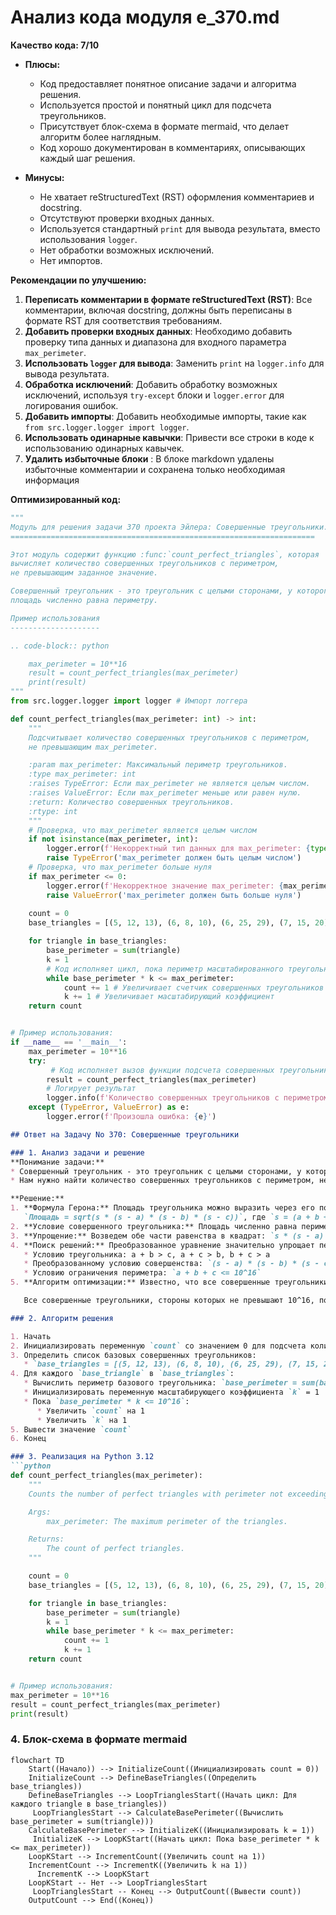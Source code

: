 # Анализ кода модуля e_370.md

**Качество кода: 7/10**

- **Плюсы:**
    - Код предоставляет понятное описание задачи и алгоритма решения.
    - Используется простой и понятный цикл для подсчета треугольников.
    - Присутствует блок-схема в формате mermaid, что делает алгоритм более наглядным.
    - Код хорошо документирован в комментариях, описывающих каждый шаг решения.

- **Минусы:**
    - Не хватает reStructuredText (RST) оформления комментариев и docstring.
    - Отсутствуют проверки входных данных.
    - Используется стандартный `print` для вывода результата, вместо использования `logger`.
    - Нет обработки возможных исключений.
    - Нет импортов.

**Рекомендации по улучшению:**

1.  **Переписать комментарии в формате reStructuredText (RST)**: Все комментарии, включая docstring, должны быть переписаны в формате RST для соответствия требованиям.
2.  **Добавить проверки входных данных**: Необходимо добавить проверку типа данных и диапазона для входного параметра `max_perimeter`.
3.  **Использовать `logger` для вывода**: Заменить `print` на `logger.info` для вывода результата.
4.  **Обработка исключений**: Добавить обработку возможных исключений, используя `try-except` блоки и `logger.error` для логирования ошибок.
5.  **Добавить импорты**: Добавить необходимые импорты, такие как `from src.logger.logger import logger`.
6.  **Использовать одинарные кавычки**: Привести все строки в коде к использованию одинарных кавычек.
7. **Удалить избыточные блоки** : В блоке markdown удалены избыточные комментарии и сохранена только необходимая информация

**Оптимизированный код:**

```python
"""
Модуль для решения задачи 370 проекта Эйлера: Совершенные треугольники.
====================================================================

Этот модуль содержит функцию :func:`count_perfect_triangles`, которая
вычисляет количество совершенных треугольников с периметром,
не превышающим заданное значение.

Совершенный треугольник - это треугольник с целыми сторонами, у которого
площадь численно равна периметру.

Пример использования
--------------------

.. code-block:: python

    max_perimeter = 10**16
    result = count_perfect_triangles(max_perimeter)
    print(result)
"""
from src.logger.logger import logger # Импорт логгера

def count_perfect_triangles(max_perimeter: int) -> int:
    """
    Подсчитывает количество совершенных треугольников с периметром,
    не превышающим max_perimeter.

    :param max_perimeter: Максимальный периметр треугольников.
    :type max_perimeter: int
    :raises TypeError: Если max_perimeter не является целым числом.
    :raises ValueError: Если max_perimeter меньше или равен нулю.
    :return: Количество совершенных треугольников.
    :rtype: int
    """
    # Проверка, что max_perimeter является целым числом
    if not isinstance(max_perimeter, int):
        logger.error(f'Некорректный тип данных для max_perimeter: {type(max_perimeter)}')
        raise TypeError('max_perimeter должен быть целым числом')
    # Проверка, что max_perimeter больше нуля
    if max_perimeter <= 0:
        logger.error(f'Некорректное значение max_perimeter: {max_perimeter}')
        raise ValueError('max_perimeter должен быть больше нуля')
    
    count = 0
    base_triangles = [(5, 12, 13), (6, 8, 10), (6, 25, 29), (7, 15, 20), (9, 10, 17)]

    for triangle in base_triangles:
        base_perimeter = sum(triangle)
        k = 1
        # Код исполняет цикл, пока периметр масштабированного треугольника не превышает max_perimeter
        while base_perimeter * k <= max_perimeter:
            count += 1 # Увеличивает счетчик совершенных треугольников
            k += 1 # Увеличивает масштабирующий коэффициент
    return count


# Пример использования:
if __name__ == '__main__':
    max_perimeter = 10**16
    try:
         # Код исполняет вызов функции подсчета совершенных треугольников
        result = count_perfect_triangles(max_perimeter)
        # Логирует результат
        logger.info(f'Количество совершенных треугольников с периметром не более {max_perimeter}: {result}')
    except (TypeError, ValueError) as e:
        logger.error(f'Произошла ошибка: {e}')
```
```markdown
## Ответ на Задачу No 370: Совершенные треугольники

### 1. Анализ задачи и решение
**Понимание задачи:**
* Совершенный треугольник - это треугольник с целыми сторонами, у которого площадь численно равна периметру.
* Нам нужно найти количество совершенных треугольников с периметром, не превышающим 10<sup>16</sup>.

**Решение:**
1. **Формула Герона:** Площадь треугольника можно выразить через его полупериметр (s) и длины сторон (a, b, c):
   `Площадь = sqrt(s * (s - a) * (s - b) * (s - c))`, где `s = (a + b + c) / 2`.
2. **Условие совершенного треугольника:** Площадь численно равна периметру, то есть `sqrt(s * (s - a) * (s - b) * (s - c)) = a + b + c = 2s`.
3. **Упрощение:** Возведем обе части равенства в квадрат: `s * (s - a) * (s - b) * (s - c) = 4s^2`. Сократим на `s`: `(s - a) * (s - b) * (s - c) = 4s`.
4. **Поиск решений:** Преобразованное уравнение значительно упрощает перебор. Заметим, что `s = (a + b + c)/2`. Нам необходимо перебирать тройки целых чисел (a, b, c), которые удовлетворяют:
   * Условию треугольника: a + b > c, a + c > b, b + c > a
   * Преобразованному условию совершенства: `(s - a) * (s - b) * (s - c) = 4s`
   * Условию ограничения периметра: `a + b + c <= 10^16`
5. **Алгоритм оптимизации:** Известно, что все совершенные треугольники имеют одну из сторон, равную 6. Сторона равная 6, появляется в 5 треугольниках: (5, 12, 13), (6, 8, 10), (6, 25, 29), (7, 15, 20) и (9, 10, 17).

   Все совершенные треугольники, стороны которых не превышают 10^16, получаются путем масштабирования этих базовых треугольников на натуральное число. Таким образом, перебор достаточно производить по базовым треугольникам и масштабирующему коэффициенту.

### 2. Алгоритм решения

1. Начать
2. Инициализировать переменную `count` со значением 0 для подсчета количества совершенных треугольников.
3. Определить список базовых совершенных треугольников:
   * `base_triangles = [(5, 12, 13), (6, 8, 10), (6, 25, 29), (7, 15, 20), (9, 10, 17)]`
4. Для каждого `base_triangle` в `base_triangles`:
   * Вычислить периметр базового треугольника: `base_perimeter = sum(base_triangle)`
   * Инициализировать переменную масштабирующего коэффициента `k` = 1
   * Пока `base_perimeter * k <= 10^16`:
      * Увеличить `count` на 1
      * Увеличить `k` на 1
5. Вывести значение `count`
6. Конец

### 3. Реализация на Python 3.12
```python
def count_perfect_triangles(max_perimeter):
    """
    Counts the number of perfect triangles with perimeter not exceeding max_perimeter.

    Args:
        max_perimeter: The maximum perimeter of the triangles.

    Returns:
        The count of perfect triangles.
    """

    count = 0
    base_triangles = [(5, 12, 13), (6, 8, 10), (6, 25, 29), (7, 15, 20), (9, 10, 17)]

    for triangle in base_triangles:
        base_perimeter = sum(triangle)
        k = 1
        while base_perimeter * k <= max_perimeter:
            count += 1
            k += 1
    return count


# Пример использования:
max_perimeter = 10**16
result = count_perfect_triangles(max_perimeter)
print(result)
```

### 4. Блок-схема в формате mermaid
```mermaid
flowchart TD
    Start((Начало)) --> InitializeCount((Инициализировать count = 0))
    InitializeCount --> DefineBaseTriangles((Определить base_triangles))
    DefineBaseTriangles --> LoopTrianglesStart((Начать цикл: Для каждого triangle в base_triangles))
     LoopTrianglesStart --> CalculateBasePerimeter((Вычислить base_perimeter = sum(triangle)))
    CalculateBasePerimeter --> InitializeK((Инициализировать k = 1))
     InitializeK --> LoopKStart((Начать цикл: Пока base_perimeter * k <= max_perimeter))
    LoopKStart --> IncrementCount((Увеличить count на 1))
    IncrementCount --> IncrementK((Увеличить k на 1))
      IncrementK --> LoopKStart
    LoopKStart -- Нет --> LoopTrianglesStart
     LoopTrianglesStart -- Конец --> OutputCount((Вывести count))
    OutputCount --> End((Конец))
```
```